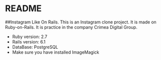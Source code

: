# README

##Instagram Like On Rails.
This is an Instagram clone project. It is made on  Ruby-on-Rails.
It is practice in the company Crimea Digital Group.

* Ruby version: 2.7
* Rails version: 6.1
* DataBase: PostgreSQL
* Make sure you have installed ImageMagick
